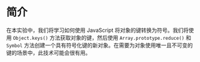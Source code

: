 # 简介

在本实验中，我们将学习如何使用 JavaScript 将对象的键转换为符号。我们将使用 `Object.keys()` 方法获取对象的键，然后使用 `Array.prototype.reduce()` 和 `Symbol` 方法创建一个具有符号化键的新对象。在需要为对象使用唯一且不可变的键的场景中，此技术可能会很有用。
